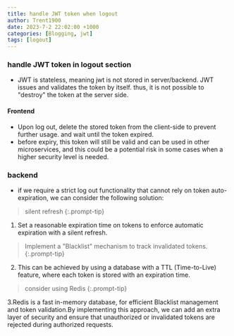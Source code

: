 ```yaml
---
title: handle JWT token when logout
author: Trent1900
date: 2023-7-2 22:02:00 +1000
categories: [Blogging, jwt]
tags: [logout]
---
```


### handle JWT token in logout section

- JWT is stateless, meaning jwt is not stored in server/backend. JWT issues and validates the token by itself. thus, it is not possible to "destroy" the token at the server side.

#### Frontend

- Upon log out, delete the stored token from the client-side to prevent further usage. and wait until the token expired.
- before expiry, this token will still be valid and can be used in other microservices, and this could be a potential risk in some cases when a higher security level is needed.

### backend

- if we require a strict log out functionality that cannot rely on token auto-expiration, we can consider the following solution:

> silent refresh<!-- prettier-ignore -->
{:.prompt-tip}

1. Set a reasonable expiration time on tokens to enforce automatic expiration with a silent refresh.

> Implement a "Blacklist" mechanism to track invalidated tokens.<!-- prettier-ignore -->
{:.prompt-tip}

2. This can be achieved by using a database with a TTL (Time-to-Live) feature, where each token is stored with an expiration time.

> consider using Redis<!-- prettier-ignore -->
{:.prompt-tip}

3.Redis is a fast in-memory database, for efficient Blacklist management and token validation.By implementing this approach, we can add an extra layer of security and ensure that unauthorized or invalidated tokens are rejected during authorized requests.
